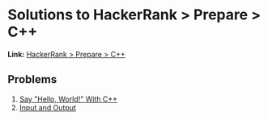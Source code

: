 # Solutions to HackerRank > Prepare > C++

**Link:** [HackerRank > Prepare > C++](https://www.hackerrank.com/domains/cpp?badge_type=cpp)

## Problems

1. [Say "Hello, World!" With C++](https://www.hackerrank.com/challenges/cpp-hello-world/problem?isFullScreen=true)  
2. [Input and Output](https://www.hackerrank.com/challenges/cpp-input-and-output/problem?isFullScreen=true)  
